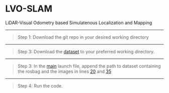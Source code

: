 # LVO-SLAM
LiDAR-Visual Odometry based Simulatenous Localization and Mapping

------
> Step 1:
  Download the git repo in your desired working directory
------
> Step 3:
Download the [dataset](https://ltuse-my.sharepoint.com/:f:/g/personal/vignesh_kottayam_viswanathan_ltu_se/Er8p-FoL5qxOrbJ8mRIYj-4BOt-JzyG93nrGKP0kuzprpA?e=b5xyHR) to your preferred working directory. 
------
> Step 3:
  In the [main](lvo_slam_main.m) launch file, append the path to dataset containing the rosbag and the images in lines [20](https://github.com/Astrabrat/LVO-SLAM/blob/d9e9882460313dbeb9ca7d32bf151466acddcd7e/lvo_slam_main.m#L20) and [35](https://github.com/Astrabrat/LVO-SLAM/blob/d9e9882460313dbeb9ca7d32bf151466acddcd7e/lvo_slam_main.m#L35)
------
> Step 4:
Run the code.
